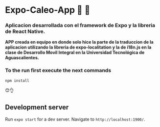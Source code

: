 # Expo-Caleo-App 📱 🚗
### Aplicacion desarrollada con el framework de Expo y la libreria de React Native.

**APP creada en equipo en donde solo hice la parte de la traduccion de la aplicacion utilizando la libreria de expo-localitation y la de i18n.js en la clase de 
  Desarrollo Movil Integral en la Universidad Tecnológica de Aguascalientes.**

### To the run first execute the next commands
`npm install`

😊👌

## Development server

Run `expo start` for a dev server. Navigate to `http://localhost:1900/`. 


